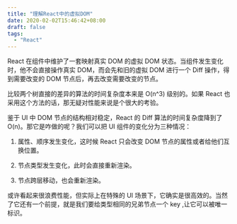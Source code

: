 ```yaml
---
title: "理解React中的虚拟DOM"
date: 2020-02-02T15:46:42+08:00
draft: false
tags:
  - "React"
---
```


<!--more-->

React 在组件中维护了一套映射真实 DOM 的虚拟 DOM 状态。当组件发生变化时，他不会直接操作真实 DOM，而会先和旧的虚拟 DOM 进行一个 Diff 操作，得到需要改变的 DOM 节点后，再去改变需要改变的节点。

比较两个树直接的差异的算法的时间复杂度本来是 O(n^3) 级别的。如果 React 也采用这个方法的话，那无疑对性能来说是个很大的考验。

鉴于 UI 中 DOM 节点的结构相对稳定，React 的 Diff 算法的时间复杂度降到了 O(n)。那它是咋做的呢？我们可以把 UI 组件的变化分为三种情况：

1. 属性、顺序发生变化，这时候 React 只会改变 DOM 节点的属性或者给他们互换位置。

2. 节点类型发生变化，此时会直接重新渲染。

3. 节点跨层移动，也会重新渲染。

或许看起来很浪费性能，但实际上在特殊的 UI 场景下，它确实是很高效的。当然了它还有一个前提，就是我们要给类型相同的兄弟节点一个 key ,让它可以被唯一标识。
